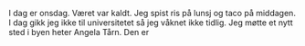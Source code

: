 I dag er onsdag. Været var kaldt. Jeg spist ris på lunsj og taco på middagen. I dag gikk jeg ikke til universitetet så jeg våknet ikke tidlig. Jeg møtte et nytt sted i byen heter Angela Tårn. Den er 